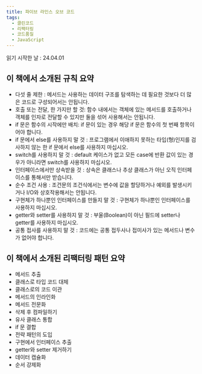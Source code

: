 ```yaml
---
title: 파이브 라인스 오브 코드
tags:
  - 클린코드
  - 리팩터링
  - 코드품질
  - JavaScript
---
```

읽기 시작한 날 : 24.04.01

## 이 책에서 소개된 규칙 요약
- 다섯 줄 제한 : 메서드는 사용하는 데이터 구조를 탐색하는 데 필요한 것보다 더 많은 코드로 구성되어서는 안됩니다.
- 호출 또는 전달, 한 가지만 할 것: 함수 내에서는 객체에 있는 메서드를 호출하거나 객체를 인자로 전달할 수 있지만 둘을 섞어 사용해서는 안됩니다.
- if 문은 함수의 시작에만 배치: if 문이 있는 경우 해당 if 문은 함수의 첫 번째 항목이어야 합니다.
- if 문에서 else를 사용하지 말 것 : 프로그램에서 이애하지 못하는 타입(형)인지를 검사하지 않는 한 if 문에서 else를 사용하지 마십시오.
- switch를 사용하지 말 것 : default 케이스가 없고 모든 case에 반환 값이 있는 경우가 아니라면 switch를 사용하지 마십시오.
- 인터페이스에서만 상속받을 것 : 상속은 클래스나 추상 클래스가 아닌 오직 인터페이스를 통해서만 받습니다.
- 순수 조건 사용 : 조건문의 조건식에서는 변수에 값을 할당하거나 예외를 발생시키거나 I/O와 상호작용해서는 안됩니다.
- 구현체가 하나뿐인 인터페이스를 만들지 말 것 : 구현체가 하나뿐인 인터페이스를 사용하지 마십시오.
- getter와 setter를 사용하지 말 것 : 부울(Boolean)이 아닌 필드에 setter나 getter를 사용하지 마십시오.
- 공통 접사를 사용하지 말 것 : 코드에는 공통 접두사나 접미사가 있는 메서드나 변수가 없어야 합니다.

## 이 책에서 소개된 리팩터링 패턴 요약
- 메서드 추출
- 클래스로 타입 코드 대체
- 클래스로의 코드 이관
- 메서드의 인라인화
- 메서드 전문화
- 삭제 후 컴파일하기
- 유사 클래스 통합
- if 문 결합
- 전략 패턴의 도입
- 구현에서 인터페이스 추출
- getter와 setter 제거하기
- 데이터 캡슐화
- 순서 강제화